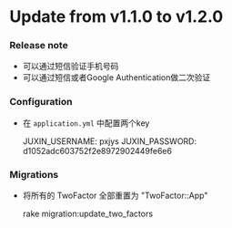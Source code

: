 Update from v1.1.0 to v1.2.0
===

### Release note

- 可以通过短信验证手机号码
- 可以通过短信或者Google Authentication做二次验证

### Configuration

- 在 `application.yml` 中配置两个key

    JUXIN_USERNAME: pxjys
    JUXIN_PASSWORD: d1052adc603752f2e8972902449fe6e6


### Migrations

- 将所有的 TwoFactor 全部重置为 "TwoFactor::App"

    rake migration:update_two_factors

